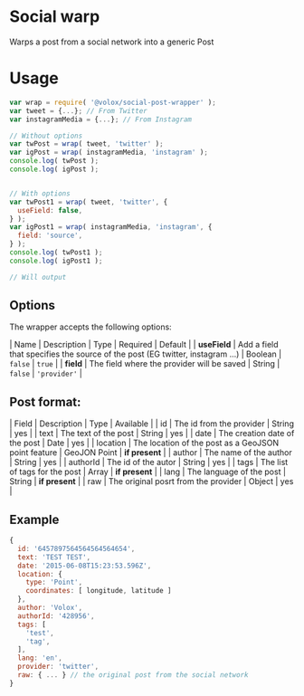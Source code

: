 
# Social warp
Warps a post from a social network into a generic Post

# Usage

```js
var wrap = require( '@volox/social-post-wrapper' );
var tweet = {...}; // From Twitter
var instagramMedia = {...}; // From Instagram

// Without options
var twPost = wrap( tweet, 'twitter' );
var igPost = wrap( instagramMedia, 'instagram' );
console.log( twPost );
console.log( igPost );


// With options
var twPost1 = wrap( tweet, 'twitter', {
  useField: false,
} );
var igPost1 = wrap( instagramMedia, 'instagram', {
  field: 'source',
} );
console.log( twPost1 );
console.log( igPost1 );

// Will output
```

## Options
The wrapper accepts the following options:

| Name         | Description                                                                   | Type    | Required | Default |
| **useField** | Add a field that specifies the source of the post (EG twitter, instagram ...) | Boolean | `false`  | `true`  |
| **field**    | The field where the provider will be saved                                    | String  | `false`    | `'provider'`        |


## Post format:

| Field    | Description                                         | Type         | Available      |
| id       | The id from the provider                            | String       | yes            |
| text     | The text of the post                                | String       | yes            |
| date     | The creation date of the post                       | Date         | yes            |
| location | The location of the post as a GeoJSON point feature | GeoJON Point | **if present** |
| author   | The name of the author                              | String       | yes            |
| authorId | The id of the autor                                 | String       | yes            |
| tags     | The list of tags for the post                       | Array        | **if present** |
| lang     | The language of the post                            | String       | **if present** |
| raw      | The original posrt from the provider                | Object       | yes            |


## Example
```js
{
  id: '6457897564564564564654',
  text: 'TEST TEST',
  date: '2015-06-08T15:23:53.596Z',
  location: {
    type: 'Point',
    coordinates: [ longitude, latitude ]
  },
  author: 'Volox',
  authorId: '428956',
  tags: [
    'test',
    'tag',
  ],
  lang: 'en',
  provider: 'twitter',
  raw: { ... } // the original post from the social network
}
```